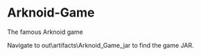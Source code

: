 # Arknoid-Game
The famous Arknoid game

Navigate to out\artifacts\Arknoid_Game_jar to find the game JAR.
